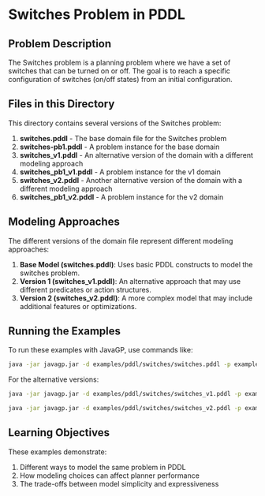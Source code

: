 # Switches Problem in PDDL

## Problem Description

The Switches problem is a planning problem where we have a set of switches that can be turned on or off. The goal is to reach a specific configuration of switches (on/off states) from an initial configuration.

## Files in this Directory

This directory contains several versions of the Switches problem:

1. **switches.pddl** - The base domain file for the Switches problem
2. **switches-pb1.pddl** - A problem instance for the base domain
3. **switches_v1.pddl** - An alternative version of the domain with a different modeling approach
4. **switches_pb1_v1.pddl** - A problem instance for the v1 domain
5. **switches_v2.pddl** - Another alternative version of the domain with a different modeling approach
6. **switches_pb1_v2.pddl** - A problem instance for the v2 domain

## Modeling Approaches

The different versions of the domain file represent different modeling approaches:

1. **Base Model (switches.pddl)**: Uses basic PDDL constructs to model the switches problem.
2. **Version 1 (switches_v1.pddl)**: An alternative approach that may use different predicates or action structures.
3. **Version 2 (switches_v2.pddl)**: A more complex model that may include additional features or optimizations.

## Running the Examples

To run these examples with JavaGP, use commands like:

```bash
java -jar javagp.jar -d examples/pddl/switches/switches.pddl -p examples/pddl/switches/switches-pb1.pddl
```

For the alternative versions:

```bash
java -jar javagp.jar -d examples/pddl/switches/switches_v1.pddl -p examples/pddl/switches/switches_pb1_v1.pddl
```

```bash
java -jar javagp.jar -d examples/pddl/switches/switches_v2.pddl -p examples/pddl/switches/switches_pb1_v2.pddl
```

## Learning Objectives

These examples demonstrate:
1. Different ways to model the same problem in PDDL
2. How modeling choices can affect planner performance
3. The trade-offs between model simplicity and expressiveness
